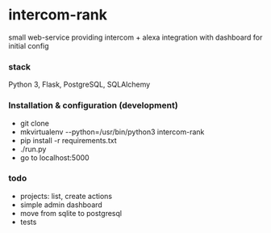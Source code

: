 # intercom-rank
small web-service providing intercom + alexa integration
with dashboard for initial config

### stack
Python 3, Flask, PostgreSQL, SQLAlchemy

### Installation & configuration (development)
- git clone
- mkvirtualenv --python=/usr/bin/python3 intercom-rank
- pip install -r requirements.txt
- ./run.py
- go to localhost:5000

### todo
- projects: list, create actions
- simple admin dashboard
- move from sqlite to postgresql
- tests